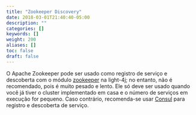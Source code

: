 ```yaml
---
title: "Zookeeper Discovery"
date: 2018-03-01T21:40:40-05:00
description: ""
categories: []
keywords: []
weight: 200
aliases: []
toc: false
draft: false
---
```


O Apache Zookeeper pode ser usado como registro de serviço e descoberta com o módulo [zookeeper][] na light-4j; no entanto, não é recomendado, pois é muito pesado e lento. Ele só deve ser usado quando você já tiver o cluster implementado em casa e o número de serviços em execução for pequeno. Caso contrário, recomenda-se usar [Consul][] para registro e descoberta de serviço.

[zookeeper]: /concern/zookeeper/
[Consul]: /ptbr/consumer/consul-discovery/

